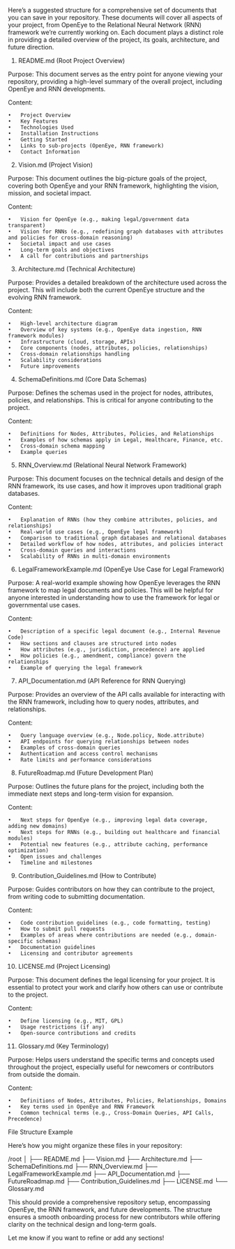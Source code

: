Here’s a suggested structure for a comprehensive set of documents that you can save in your repository. These documents will cover all aspects of your project, from OpenEye to the Relational Neural Network (RNN) framework we’re currently working on. Each document plays a distinct role in providing a detailed overview of the project, its goals, architecture, and future direction.

1. README.md (Root Project Overview)

Purpose: This document serves as the entry point for anyone viewing your repository, providing a high-level summary of the overall project, including OpenEye and RNN developments.

Content:

	•	Project Overview
	•	Key Features
	•	Technologies Used
	•	Installation Instructions
	•	Getting Started
	•	Links to sub-projects (OpenEye, RNN framework)
	•	Contact Information

2. Vision.md (Project Vision)

Purpose: This document outlines the big-picture goals of the project, covering both OpenEye and your RNN framework, highlighting the vision, mission, and societal impact.

Content:

	•	Vision for OpenEye (e.g., making legal/government data transparent)
	•	Vision for RNNs (e.g., redefining graph databases with attributes and policies for cross-domain reasoning)
	•	Societal impact and use cases
	•	Long-term goals and objectives
	•	A call for contributions and partnerships

3. Architecture.md (Technical Architecture)

Purpose: Provides a detailed breakdown of the architecture used across the project. This will include both the current OpenEye structure and the evolving RNN framework.

Content:

	•	High-level architecture diagram
	•	Overview of key systems (e.g., OpenEye data ingestion, RNN framework modules)
	•	Infrastructure (cloud, storage, APIs)
	•	Core components (nodes, attributes, policies, relationships)
	•	Cross-domain relationships handling
	•	Scalability considerations
	•	Future improvements

4. SchemaDefinitions.md (Core Data Schemas)

Purpose: Defines the schemas used in the project for nodes, attributes, policies, and relationships. This is critical for anyone contributing to the project.

Content:

	•	Definitions for Nodes, Attributes, Policies, and Relationships
	•	Examples of how schemas apply in Legal, Healthcare, Finance, etc.
	•	Cross-domain schema mapping
	•	Example queries

5. RNN_Overview.md (Relational Neural Network Framework)

Purpose: This document focuses on the technical details and design of the RNN framework, its use cases, and how it improves upon traditional graph databases.

Content:

	•	Explanation of RNNs (how they combine attributes, policies, and relationships)
	•	Real-world use cases (e.g., OpenEye legal framework)
	•	Comparison to traditional graph databases and relational databases
	•	Detailed workflow of how nodes, attributes, and policies interact
	•	Cross-domain queries and interactions
	•	Scalability of RNNs in multi-domain environments

6. LegalFrameworkExample.md (OpenEye Use Case for Legal Framework)

Purpose: A real-world example showing how OpenEye leverages the RNN framework to map legal documents and policies. This will be helpful for anyone interested in understanding how to use the framework for legal or governmental use cases.

Content:

	•	Description of a specific legal document (e.g., Internal Revenue Code)
	•	How sections and clauses are structured into nodes
	•	How attributes (e.g., jurisdiction, precedence) are applied
	•	How policies (e.g., amendment, compliance) govern the relationships
	•	Example of querying the legal framework

7. API_Documentation.md (API Reference for RNN Querying)

Purpose: Provides an overview of the API calls available for interacting with the RNN framework, including how to query nodes, attributes, and relationships.

Content:

	•	Query language overview (e.g., Node.policy, Node.attribute)
	•	API endpoints for querying relationships between nodes
	•	Examples of cross-domain queries
	•	Authentication and access control mechanisms
	•	Rate limits and performance considerations

8. FutureRoadmap.md (Future Development Plan)

Purpose: Outlines the future plans for the project, including both the immediate next steps and long-term vision for expansion.

Content:

	•	Next steps for OpenEye (e.g., improving legal data coverage, adding new domains)
	•	Next steps for RNNs (e.g., building out healthcare and financial modules)
	•	Potential new features (e.g., attribute caching, performance optimization)
	•	Open issues and challenges
	•	Timeline and milestones

9. Contribution_Guidelines.md (How to Contribute)

Purpose: Guides contributors on how they can contribute to the project, from writing code to submitting documentation.

Content:

	•	Code contribution guidelines (e.g., code formatting, testing)
	•	How to submit pull requests
	•	Examples of areas where contributions are needed (e.g., domain-specific schemas)
	•	Documentation guidelines
	•	Licensing and contributor agreements

10. LICENSE.md (Project Licensing)

Purpose: This document defines the legal licensing for your project. It is essential to protect your work and clarify how others can use or contribute to the project.

Content:

	•	Define licensing (e.g., MIT, GPL)
	•	Usage restrictions (if any)
	•	Open-source contributions and credits

11. Glossary.md (Key Terminology)

Purpose: Helps users understand the specific terms and concepts used throughout the project, especially useful for newcomers or contributors from outside the domain.

Content:

	•	Definitions of Nodes, Attributes, Policies, Relationships, Domains
	•	Key terms used in OpenEye and RNN Framework
	•	Common technical terms (e.g., Cross-Domain Queries, API Calls, Precedence)

File Structure Example

Here’s how you might organize these files in your repository:

/root
│
├── README.md
├── Vision.md
├── Architecture.md
├── SchemaDefinitions.md
├── RNN_Overview.md
├── LegalFrameworkExample.md
├── API_Documentation.md
├── FutureRoadmap.md
├── Contribution_Guidelines.md
├── LICENSE.md
└── Glossary.md

This should provide a comprehensive repository setup, encompassing OpenEye, the RNN framework, and future developments. The structure ensures a smooth onboarding process for new contributors while offering clarity on the technical design and long-term goals.

Let me know if you want to refine or add any sections!

